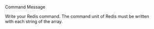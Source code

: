 Command Message

Write your Redis command. The command unit of Redis must be written with each string of the array.